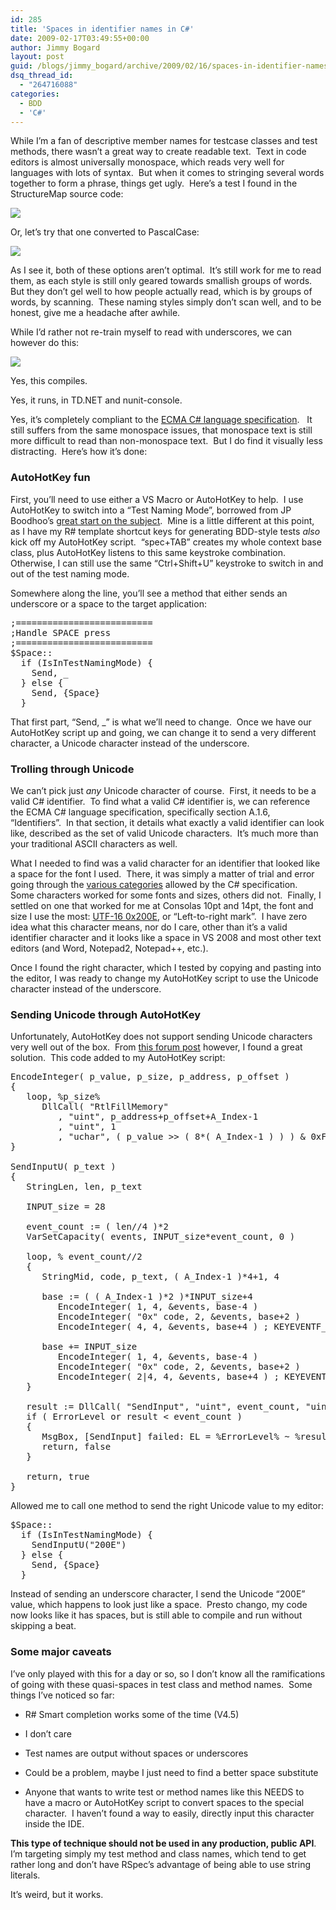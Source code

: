 ```yaml
---
id: 285
title: 'Spaces in identifier names in C#'
date: 2009-02-17T03:49:55+00:00
author: Jimmy Bogard
layout: post
guid: /blogs/jimmy_bogard/archive/2009/02/16/spaces-in-identifier-names-in-c.aspx
dsq_thread_id:
  - "264716088"
categories:
  - BDD
  - 'C#'
---
```

While I’m a fan of descriptive member names for testcase classes and test methods, there wasn’t a great way to create readable text.&#160; Text in code editors is almost universally monospace, which reads very well for languages with lots of syntax.&#160; But when it comes to stringing several words together to form a phrase, things get ugly.&#160; Here’s a test I found in the StructureMap source code:

![](http://grabbagoftimg.s3.amazonaws.com/testnames_underscores.png)

Or, let’s try that one converted to PascalCase:

![](http://grabbagoftimg.s3.amazonaws.com/testnames_pascalcase.png)

As I see it, both of these options aren’t optimal.&#160; It’s still work for me to read them, as each style is still only geared towards smallish groups of words.&#160; But they don’t gel well to how people actually read, which is by groups of words, by scanning.&#160; These naming styles simply don’t scan well, and to be honest, give me a headache after awhile.

While I’d rather not re-train myself to read with underscores, we can however do this:

![](http://grabbagoftimg.s3.amazonaws.com/testnames_spaces.png)

Yes, this compiles.

Yes, it runs, in TD.NET and nunit-console.

Yes, it’s completely compliant to the [ECMA C# language specification](http://www.ecma-international.org/publications/standards/Ecma-334.htm).&#160;&#160; It still suffers from the same monospace issues, that monospace text is still more difficult to read than non-monospace text.&#160; But I do find it visually less distracting.&#160; Here’s how it’s done:

### AutoHotKey fun

First, you’ll need to use either a VS Macro or AutoHotKey to help.&#160; I use AutoHotKey to switch into a “Test Naming Mode”, borrowed from JP Boodhoo’s [great start on the subject](http://blog.jpboodhoo.com/BDDAutoHotKeyScriptUpdateTake2.aspx).&#160; Mine is a little different at this point, as I have my R# template shortcut keys for generating BDD-style tests _also_ kick off my AutoHotKey script.&#160; “spec+TAB” creates my whole context base class, plus AutoHotKey listens to this same keystroke combination.&#160; Otherwise, I can still use the same “Ctrl+Shift+U” keystroke to switch in and out of the test naming mode.

Somewhere along the line, you’ll see a method that either sends an underscore or a space to the target application:

<pre>;==========================
;Handle SPACE press
;==========================
$Space::
  if (IsInTestNamingMode) {
    Send, _
  } else {
    Send, {Space}
  } </pre>

[](http://11011.net/software/vspaste)

That first part, “Send, _” is what we’ll need to change.&#160; Once we have our AutoHotKey script up and going, we can change it to send a very different character, a Unicode character instead of the underscore.

### Trolling through Unicode

We can’t pick just _any_ Unicode character of course.&#160; First, it needs to be a valid C# identifier.&#160; To find what a valid C# identifier is, we can reference the ECMA C# language specification, specifically section A.1.6, “Identifiers”.&#160; In that section, it details what exactly a valid identifier can look like, described as the set of valid Unicode characters.&#160; It’s much more than your traditional ASCII characters as well.

What I needed to find was a valid character for an identifier that looked like a space for the font I used.&#160; There, it was simply a matter of trial and error going through the [various categories](http://www.fileformat.info/info/unicode/category/index.htm) allowed by the C# specification.&#160; Some characters worked for some fonts and sizes, others did not.&#160; Finally, I settled on one that worked for me at Consolas 10pt and 14pt, the font and size I use the most: [UTF-16 0x200E](http://www.fileformat.info/info/unicode/char/200e/index.htm), or “Left-to-right mark”.&#160; I have zero idea what this character means, nor do I care, other than it’s a valid identifier character and it looks like a space in VS 2008 and most other text editors (and Word, Notepad2, Notepad++, etc.).

Once I found the right character, which I tested by copying and pasting into the editor, I was ready to change my AutoHotKey script to use the Unicode character instead of the underscore.

### Sending Unicode through AutoHotKey

Unfortunately, AutoHotKey does not support sending Unicode characters very well out of the box.&#160; From [this forum post](http://www.autohotkey.com/forum/topic7328.html) however, I found a great solution.&#160; This code added to my AutoHotKey script:

<pre>EncodeInteger( p_value, p_size, p_address, p_offset )
{
   loop, %p_size%
      DllCall( "RtlFillMemory"
         , "uint", p_address+p_offset+A_Index-1
         , "uint", 1
         , "uchar", ( p_value &gt;&gt; ( 8*( A_Index-1 ) ) ) & 0xFF )
}

SendInputU( p_text )
{
   StringLen, len, p_text

   INPUT_size = 28
   
   event_count := ( len//4 )*2
   VarSetCapacity( events, INPUT_size*event_count, 0 )

   loop, % event_count//2
   {
      StringMid, code, p_text, ( A_Index-1 )*4+1, 4
      
      base := ( ( A_Index-1 )*2 )*INPUT_size+4
         EncodeInteger( 1, 4, &events, base-4 )
         EncodeInteger( "0x" code, 2, &events, base+2 )
         EncodeInteger( 4, 4, &events, base+4 ) ; KEYEVENTF_UNICODE

      base += INPUT_size
         EncodeInteger( 1, 4, &events, base-4 )
         EncodeInteger( "0x" code, 2, &events, base+2 )
         EncodeInteger( 2|4, 4, &events, base+4 ) ; KEYEVENTF_KEYUP|KEYEVENTF_UNICODE
   }
   
   result := DllCall( "SendInput", "uint", event_count, "uint", &events, "int", INPUT_size )
   if ( ErrorLevel or result &lt; event_count )
   {
      MsgBox, [SendInput] failed: EL = %ErrorLevel% ~ %result% of %event_count%
      return, false
   }
   
   return, true
}</pre>

[](http://11011.net/software/vspaste)

Allowed me to call one method to send the right Unicode value to my editor:

<pre>$Space::
  if (IsInTestNamingMode) {
    SendInputU("200E")
  } else {
    Send, {Space}
  }</pre>

[](http://11011.net/software/vspaste)

Instead of sending an underscore character, I send the Unicode “200E” value, which happens to look just like a space.&#160; Presto chango, my code now looks like it has spaces, but is still able to compile and run without skipping a beat.

### Some major caveats

I’ve only played with this for a day or so, so I don’t know all the ramifications of going with these quasi-spaces in test class and method names.&#160; Some things I’ve noticed so far:

  * R# Smart completion works some of the time (V4.5)
  * I don’t care

  * Test names are output without spaces or underscores
  * Could be a problem, maybe I just need to find a better space substitute

  * Anyone that wants to write test or method names like this NEEDS to have a macro or AutoHotKey script to convert spaces to the special character.&#160; I haven’t found a way to easily, directly input this character inside the IDE.

**This type of technique should not be used in any production, public API**.&#160; I’m targeting simply my test method and class names, which tend to get rather long and don’t have RSpec’s advantage of being able to use string literals.

It’s weird, but it works.